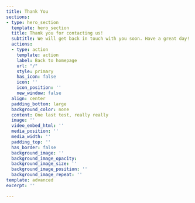 ```yaml
---
title: Thank You
sections:
- type: hero_section
  template: hero_section
  title: Thank you for contacting us!
  subtitle: We will get back in touch with you soon. Have a great day!
  actions:
  - type: action
    template: action
    label: Back to homepage
    url: "/"
    style: primary
    has_icon: false
    icon: ''
    icon_position: ''
    new_window: false
  align: center
  padding_bottom: large
  background_color: none
  content: One last test, really really
  image: ''
  video_embed_html: ''
  media_position: ''
  media_width: ''
  padding_top: ''
  has_border: false
  background_image: ''
  background_image_opacity: 
  background_image_size: ''
  background_image_position: ''
  background_image_repeat: ''
template: advanced
excerpt: ''

---
```

